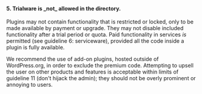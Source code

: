 <h4>5. Trialware is _not_ allowed in the directory.</h4>

Plugins may not contain functionality that is restricted or locked, only to be made available by payment or upgrade. They may not disable included functionality after a trial period or quota. Paid functionality in services _is_ permitted (see guideline 6: serviceware), provided all the code inside a plugin is fully available. 

We recommend the use of add-on plugins, hosted outside of WordPress.org, in order to exclude the premium code. Attempting to upsell the user on other products and features is acceptable within limits of guideline 11 (don't hijack the admin); they should not be overly prominent or annoying to users.